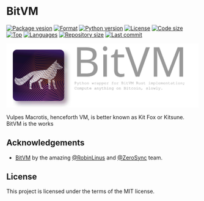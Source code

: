 # BitVM

[![Package vesion](https://img.shields.io/pypi/v/bitvm)](https://pypi.org/project/bitvm)
[![Format](https://img.shields.io/pypi/format/bitvm)](https://pypi.org/project/bitvm)
[![Python version](https://img.shields.io/pypi/pyversions/bitvm)](https://pypi.org/project/bitvm)
[![License](https://img.shields.io/pypi/l/bitvm)](https://pypi.org/project/bitvm)
[![Code size](https://img.shields.io/github/languages/code-size/krutt/bitvm)](.)
[![Top](https://img.shields.io/github/languages/top/krutt/bitvm)](.)
[![Languages](https://img.shields.io/github/languages/count/krutt/bitvm)](.)
[![Repository size](https://img.shields.io/github/repo-size/krutt/bitvm)](.)
[![Last commit](https://img.shields.io/github/last-commit/krutt/bitvm/master)](.)

![BitVM banner](https://github.com/krutt/bitvm/blob/master/static/bitvm-banner.svg)

Vulpes Macrotis, henceforth VM, is better known as Kit Fox or Kitsune. BitVM is the works 

## Acknowledgements

* [BitVM](https://github.com/BitVM/BitVM) by the amazing
  [@RobinLinus](https://github.com/RobinLinus) and [@ZeroSync](https://github.com/ZeroSync) team.

## License

This project is licensed under the terms of the MIT license.
